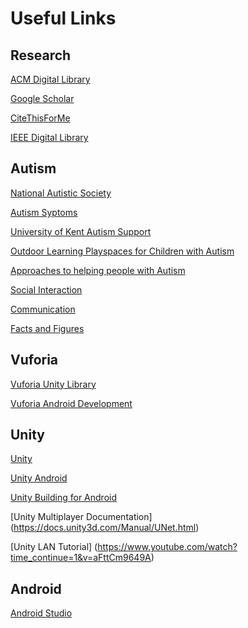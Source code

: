 # Useful Links

## Research

[ACM Digital Library](https://www.acm.org/publications/digital-library)

[Google Scholar](https://scholar.google.co.uk/)

[CiteThisForMe](http://www.citethisforme.com/harvard/source-type)

[IEEE Digital Library](https://ieeexplore.ieee.org/Xplore/home.jsp)

## Autism

[National Autistic Society](https://www.autism.org.uk/)

[Autism Syptoms](https://www.nhs.uk/conditions/autism/symptoms/)

[University of Kent Autism Support](https://www.kent.ac.uk/studentsupport/autism/autism.html)

[Outdoor Learning Playspaces for Children with Autism](https://www.pentagonplay.co.uk/news-and-info/outdoor-learning-spaces-for-children-with-autism)

[Approaches to helping people with Autism](https://www.autism.org.uk/about/strategies.aspx)

[Social Interaction](https://www.autism.org.uk/about/communication/social-children.aspx)

[Communication](https://www.autism.org.uk/about/communication/communicating.aspx)

[Facts and Figures](https://www.autismspeaks.org/autism-facts-and-figures)

## Vuforia

[Vuforia Unity Library](https://library.vuforia.com/articles/Training/getting-started-with-vuforia-in-unity.html)

[Vuforia Android Development](https://library.vuforia.com/articles/Solution/Getting-Started-with-Vuforia-for-Android-Development.html)

## Unity

[Unity](https://unity3d.com/)

[Unity Android](https://docs.unity3d.com/Manual/android.html)

[Unity Building for Android](https://docs.unity3d.com/Manual/android-BuildProcess.html)

[Unity Multiplayer Documentation] (https://docs.unity3d.com/Manual/UNet.html) 

[Unity LAN Tutorial] (https://www.youtube.com/watch?time_continue=1&v=aFttCm9649A)

## Android

[Android Studio](https://developer.android.com/docs/)
